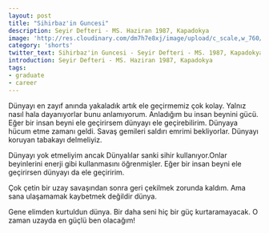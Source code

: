 ```yaml
---
layout: post
title: "Sihirbaz'in Guncesi"
description: Seyir Defteri - MS. Haziran 1987, Kapadokya
image: 'http://res.cloudinary.com/dm7h7e8xj/image/upload/c_scale,w_760/v1504807365/now-you-see-me_wtv89q.jpg'
category: 'shorts'
twitter_text: Sihirbaz'in Guncesi - Seyir Defteri - MS. 1987, Kapadokya
introduction: Seyir Defteri - MS. Haziran 1987, Kapadokya
tags:
- graduate
- career
---
```


Dünyayı en zayıf anında yakaladık artık ele geçirmemiz çok kolay. Yalnız nasıl hala dayanıyorlar bunu anlamıyorum. Anladığım bu insan beynini gücü. Eğer bir insan beyni ele geçirirsem dünyayı ele geçirebilirim. Dünyaya hücum etme zamanı geldi. Savaş gemileri saldırı emrimi bekliyorlar. Dünyayı koruyan tabakayı delmeliyiz.

Dünyayı yok etmeliyim ancak Dünyalılar sanki sihir kullanıyor.Onlar beyinlerini enerji gibi kullanmasını öğrenmişler. Eğer bir insan beyni ele geçirirsen dünyayı da ele geçiririm.

Çok çetin bir uzay savaşından sonra geri çekilmek zorunda kaldım. Ama sana ulaşamamak kaybetmek değildir dünya.

Gene elimden kurtuldun dünya. Bir daha seni hiç bir güç kurtaramayacak. O zaman uzayda en güçlü ben olacağım!
